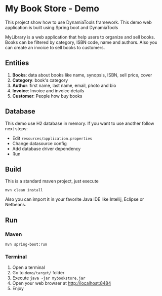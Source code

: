 # My Book Store - Demo 

This project show how to use DynamiaTools framework. This demo web application is built using Spring boot and DynamiaTools 

MyLibrary is a web application that help users to organize and sell books. Books can be filtered by category, ISBN code, name and authors. Also you can create an invoice to sell books to customers.

## Entities
1. **Books**: data about books like name, synopsis, ISBN, sell price, cover
2. **Category**: book's category
3. **Author**: first name, last name, email, photo and bio
4. **Invoice**: Invoice and invoice details
5. **Customer**: People how buy books

## Database

This demo use H2 database in memory. If you want to use another follow next steps:

- Edit ``resources/application.properties``
- Change datasource config
- Add database driver dependency
- Run

## Build
This is a standard maven project, just execute

```
mvn clean install
```

Also you can import it in your favorite Java IDE like Intellij, Eclipse or Netbeans.

## Run

### Maven

```
mvn spring-boot:run
```
### Terminal

1. Open a terminal 
2. Go to `demo/target/` folder
3. Execute `java -jar mybookstore.jar`
4. Open your web browser at [http://localhost:8484](http://localhost:8484)
5. Enjoy